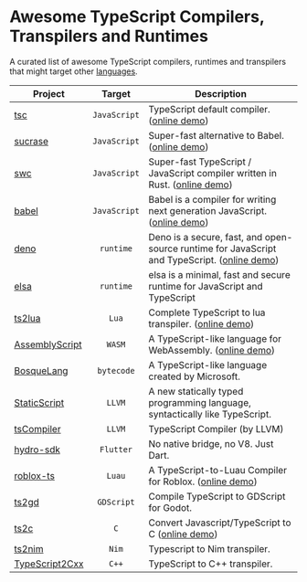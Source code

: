 # Awesome TypeScript Compilers, Transpilers and Runtimes
A curated list of awesome TypeScript compilers, runtimes and transpilers that might target other [languages](https://www.youtube.com/watch?v=kY-pUxKQMUE). 


| Project | Target | Description |
|-        |:-:     |            -|
| [tsc](https://github.com/microsoft/TypeScript) | `JavaScript` | TypeScript default compiler. ([online demo](https://www.typescriptlang.org/play)) |
| [sucrase](https://github.com/alangpierce/sucrase) | `JavaScript` | Super-fast alternative to Babel. ([online demo](https://sucrase.io/)) |
| [swc](https://github.com/swc-project/swc) | `JavaScript` | Super-fast TypeScript / JavaScript compiler written in Rust. ([online demo](https://swc.rs/playground)) |
| [babel](https://github.com/babel/babel) | `JavaScript` | Babel is a compiler for writing next generation JavaScript. ([online demo](https://babeljs.io/repl)) |
| [deno](https://github.com/denoland/deno) | `runtime` | Deno is a secure, fast, and open-source runtime for JavaScript and TypeScript. ([online demo](https://replit.com/languages/deno)) |
| [elsa](https://github.com/elsaland/elsa) | `runtime` | elsa is a minimal, fast and secure runtime for JavaScript and TypeScript
| [ts2lua](https://github.com/TypeScriptToLua/TypeScriptToLua) | `Lua` | Complete TypeScript to lua transpiler. ([online demo](https://typescripttolua.github.io/play/)) |
| [AssemblyScript](https://github.com/AssemblyScript/assemblyscript) | `WASM` | A TypeScript-like language for WebAssembly. ([online demo](https://assemblyscript.org/editor.html)) |
| [BosqueLang](https://github.com/microsoft/BosqueLanguage) | `bytecode` | A TypeScript-like language created by Microsoft. |
| [StaticScript](https://github.com/StaticScript/StaticScript) | `LLVM` | A new statically typed programming language, syntactically like TypeScript. |
| [tsCompiler](https://github.com/ASDAlexander77/TypeScriptCompiler) | `LLVM` | TypeScript Compiler (by LLVM) |
| [hydro-sdk](https://github.com/hydro-sdk/hydro-sdk) | `Flutter` | No native bridge, no V8. Just Dart. |
| [roblox-ts](https://github.com/roblox-ts/roblox-ts) | `Luau` | A TypeScript-to-Luau Compiler for Roblox. ([online demo](https://roblox-ts.com/playground)) |
| [ts2gd](https://github.com/johnfn/ts2gd) | `GDScript` | Compile TypeScript to GDScript for Godot.
| [ts2c](https://github.com/andrei-markeev/ts2c) | `C` | Convert Javascript/TypeScript to C ([online demo](https://andrei-markeev.github.io/ts2c/)) |
| [ts2nim](https://github.com/bung87/ts2nim) | `Nim` | Typescript to Nim transpiler. |
| [TypeScript2Cxx](https://github.com/ASDAlexander77/TypeScript2Cxx) | `C++` | TypeScript to C++ transpiler. |

